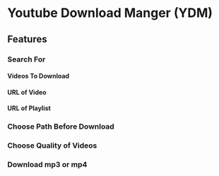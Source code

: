 # Youtube Download Manger (YDM)
## Features 
### Search For
#### Videos To Download 
#### URL of Video 
#### URL of Playlist
### Choose Path Before Download
### Choose Quality of Videos
### Download mp3 or mp4
